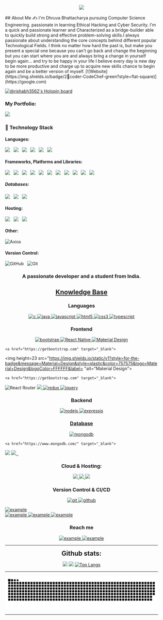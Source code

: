 <!-- 
![Discord](https://img.shields.io/static/v1?style=for-the-badge&message=Discord&color=5865F2&style=plastic&logo=Discord&logoColor=FFFFFF&label=)&nbsp;&nbsp; -->


<p align="center">
  <img style="width:8rem; height:auto" src="https://cdn.dribbble.com/users/1787323/screenshots/10091971/media/d43c019bfeff34be8816481e843ea8c1.png"/>
</p>
## About Me ✍
I'm Dhruva Bhattacharya pursuing Computer Science Engineering.
passionate in learning Ethical Hacking and Cyber Security.
I'm a quick and passionate learner and Characterized as a bridge-builder able to quickly build strong and effective problem-solving skills.I always passionate about understanding the core concepts behind different popular Technological Fields.
I think no matter how hard the past is, but make you present a special one because you can't go back and change the beginning but you can start where you are and always bring a change in yourself begin again...
and try to be happy in your life I believe every day is new day to be more productive and charge up to acquire new skills chance to begin again and be a better version of myself.
[![Website](https://img.shields.io/badge/2🌟coder-CodeChef-green?style=flat-square)](https://google.com)

<br>

[![@rishabh3562's Holopin board](https://holopin.io/api/user/board?user=rishabh7406)](https://holopin.io/@dhruvaop)


### **My Portfolio**:

<a href="https://rishabh108.netlify.app/"><img src="https://img.shields.io/badge/Portfolio-%23000000.svg?style=for-the-badge&logo=Firefox&style=flat&logoColor=#FF7139"/></a>

### 🔭 **Technology Stack**

#### **Languages**:
<img height=23 src="https://img.shields.io/badge/javascript-%23323330.svg?style=for-the-badge&logo=javascript&style=flat&logoColor=%23F7DF1E">&nbsp;&nbsp;
<img height=23 src="https://img.shields.io/badge/c++-%2300599C.svg?style=for-the-badge&logo=c%2B%2B&style=flat&logoColor=white">&nbsp;&nbsp;
<img height=23 src="https://img.shields.io/badge/python-3670A0?style=for-the-badge&logo=python&style=flat&logoColor=ffdd54">&nbsp;&nbsp;
<img height=23 src="https://img.shields.io/badge/css3-%231572B6.svg?style=for-the-badge&logo=css3&style=flat&logoColor=white">&nbsp;&nbsp;
<img height=23 src="https://img.shields.io/badge/html5-%23E34F26.svg?style=for-the-badge&logo=html5&style=flat&logoColor=white">&nbsp;&nbsp;
<img height=23 src="https://img.shields.io/static/v1?style=for-the-badge&message=C&color=222222&style=plastic&logo=C&logoColor=A8B9CC&label= ">&nbsp;&nbsp;


#### **Frameworks, Platforms and Libraries**:
<img height=23 src="https://img.shields.io/badge/React-%2320232a.svg?style=for-the-badge&logo=react&style=flat&logoColor=%2361DAFB">&nbsp;&nbsp;
<img height="23" src="https://img.shields.io/badge/React_Native-282c34.svg??style=for-the-badge&logo=react&style=flat&logoColor=%2361DAFB">&nbsp;&nbsp;
<img height=23 src="https://img.shields.io/badge/express.js-%23404d59.svg?style=for-the-badge&logo=express&style=flat&logoColor=%2361DAFB">&nbsp;&nbsp;
<img height=23 src="https://img.shields.io/static/v1?style=for-the-badge&message=Next.js&color=000000&logo=Next.js&style=plastic&logoColor=FFFFFF&label= ">&nbsp;&nbsp;
<img height=23 src="https://img.shields.io/static/v1?style=for-the-badge&message=React&color=222222&logo=React&style=plastic&logoColor=61DAFB&label= ">&nbsp;&nbsp;
<img height=23 src="https://img.shields.io/static/v1?style=for-the-badge&message=React+Router&color=CA4245&style=plastic&logo=React+Router&logoColor=FFFFFF&label= ">&nbsp;&nbsp;
<img height=23 src="https://img.shields.io/static/v1?style=for-the-badge&message=MongoDB&color=47A248&style=plastic&logo=MongoDB&logoColor=FFFFFF&label= ">&nbsp;&nbsp;
<img height=23 src="https://img.shields.io/static/v1?style=for-the-badge&message=Firebase&color=222222&style=plastic&logo=Firebase&logoColor=FFCA28&label= ">&nbsp;&nbsp;
<img height=23 src="https://img.shields.io/static/v1?style=for-the-badge&message=Material+Design&style=plastic&color=757575&logo=Material+Design&logoColor=FFFFFF&label= ">&nbsp;&nbsp;
<img height=23 src="https://img.shields.io/static/v1?style=for-the-badge&message=Material+Design+Icons&color=2196F3&style=plastic&logo=Material+Design+Icons&logoColor=FFFFFF&label= ">&nbsp;&nbsp;
<img height=23 src="https://img.shields.io/badge/node.js-6DA55F?style=for-the-badge&logo=node.js&style=flat&logoColor=white">&nbsp;&nbsp;


##### **Databases**:

<img height=23 src="https://img.shields.io/badge/MongoDB-%234ea94b.svg?style=for-the-badge&logo=mongodb&style=plastic&logoColor=white">&nbsp;&nbsp;
<img height=23 src="https://img.shields.io/static/v1?style=for-the-badge&message=Firebase&color=222222&style=plastic&logo=Firebase&logoColor=FFCA28&label=">&nbsp;&nbsp;
<img height=23 src="https://img.shields.io/static/v1?style=for-the-badge&message=MySQL&color=4479A1&logo=MySQL&style=plastic&logoColor=FFFFFF&label=">&nbsp;&nbsp;

#### **Hosting**:

<img height=23 src="https://img.shields.io/badge/AWS-%23FF9900.svg?style=for-the-badge&logo=amazon-aws&style=plastic&logoColor=white">&nbsp;&nbsp;
<img height=23 src="https://img.shields.io/badge/firebase-%23039BE5.svg?style=for-the-badge&style=plastic&logo=firebase&logoColor=#00C7B7)">&nbsp;&nbsp;
<img height=23 src="https://img.shields.io/badge/netlify-%23000000.svg?style=for-the-badge&style=plastic&logo=netlify&logoColor=#00C7B7">&nbsp;&nbsp;

#### **Other**:
![Axios]()&nbsp;&nbsp;


#### **Version Control**:
![GitHub](https://img.shields.io/static/v1?style=for-the-badge&message=GitHub&color=181717&style=plastic&logo=GitHub&logoColor=FFFFFF&label=)&nbsp;&nbsp;
![Git](https://img.shields.io/static/v1?style=for-the-badge&message=Git&color=F05032&logo=Git&style=plastic&logoColor=FFFFFF&label=)&nbsp;&nbsp;




<h3 font-size="20" align="center">A passionate developer and a student from India.</h3>


<h2 align="center"><u><b>Knowledge Base</b></u></h2>

<h3 align="center">Languages</h3>
<p align="center">
  <a href="https://www.cprogramming.com/" target="_blank"> 
    <img src="https://img.shields.io/badge/C%20programming-A8B9CC.svg?style=for-the-badge&logo=c&logoColor=white"
      alt="c"/>
  </a>
  <a href="https://www.java.com" target="_blank"> 
    <img src="https://img.shields.io/badge/Java-007396.svg?style=for-the-badge&logo=java&logoColor=white" 
      alt="java"/> 
  </a>
  <a href="https://developer.mozilla.org/en-US/docs/Web/JavaScript" target="_blank"> 
    <img src="https://img.shields.io/badge/Javascript-F7DF1E.svg?style=for-the-badge&logo=javascript&logoColor=black"
      alt="javascript"/> 
  </a>
  <a href="https://www.w3.org/html/" target="_blank"> 
    <img src="https://img.shields.io/badge/html-E34F26.svg?style=for-the-badge&logo=html5&logoColor=white"
      alt="html5"/> 
  </a>
  <a href="https://www.w3schools.com/css/" target="_blank">
    <img src="https://img.shields.io/badge/css-1572B6.svg?style=for-the-badge&logo=css3&logoColor=white"
      alt="css3"/>
  </a>
  <a href="https://www.typescriptlang.org/" target="_blank"> 
    <img src="https://img.shields.io/badge/typescript-3178C6.svg?style=for-the-badge&logo=typescript&logoColor=white"
      alt="typescript"/>
  </a>
</p>



<!-- 
&nbsp;&nbsp;
&nbsp;&nbsp;
<img height=23 src="https://img.shields.io/static/v1?style=for-the-badge&message=React&color=222222&logo=React&style=plastic&logoColor=61DAFB&label= ">&nbsp;&nbsp;
&nbsp;&nbsp;
<img height=23 src="https://img.shields.io/static/v1?style=for-the-badge&message=MongoDB&color=47A248&style=plastic&logo=MongoDB&logoColor=FFFFFF&label= ">&nbsp;&nbsp;
&nbsp;&nbsp;
&nbsp;&nbsp;
<img height=23 src="https://img.shields.io/static/v1?style=for-the-badge&message=Material+Design+Icons&color=2196F3&style=plastic&logo=Material+Design+Icons&logoColor=FFFFFF&label= ">&nbsp;&nbsp;
<img height=23 src="https://img.shields.io/badge/node.js-6DA55F?style=for-the-badge&logo=node.js&style=flat&logoColor=white">&nbsp;&nbsp; -->


<h3 align="center">Frontend</h3>
<p align="center">
      <a href="https://getbootstrap.com" target="_blank">
    <img height=23 src="https://img.shields.io/badge/bootstrap-7952B3.svg?style=for-the-badget&style=plastic&logo=bootstrap&logoColor=white"
      alt="bootstrap"/>
  </a>
  
  <a href="https://getbootstrap.com" target="_blank">
   <img height="23" src="https://img.shields.io/badge/React_Native-282c34.svg??style=for-the-badge&logo=react&style=flat&logoColor=%2361DAFB"
      alt="React Native"/>
  </a>
      <a href="https://getbootstrap.com" target="_blank">
   <img height=23 src="https://img.shields.io/static/v1?style=for-the-badge&message=Axios&color=5A29E4&style=plastic&logo=Axios&logoColor=FFFFFF&label="alt="Material Design">
  </a>


    <a href="https://getbootstrap.com" target="_blank">
   <img height=23 src="https://img.shields.io/static/v1?style=for-the-badge&message=Material+Design&style=plastic&color=757575&logo=Material+Design&logoColor=FFFFFF&label=  "alt="Material Design">
  </a>
 
    <a href="https://getbootstrap.com" target="_blank">
   <img height=23 src="https://img.shields.io/static/v1?style=for-the-badge&message=React+Router&color=CA4245&style=plastic&logo=React+Router&logoColor=FFFFFF&label= "  alt="React Router">
  
  </a>
  
  
  <a href="https://reactjs.org/" target="_blank"> 
   <img height=23 src="https://img.shields.io/badge/React-%2320232a.svg?style=for-the-badge&logo=react&style=plastic&logoColor=%2361DAFB">
  </a>
  <a href="https://redux.js.org" target="_blank"> 
    <img  height=23 src="https://img.shields.io/badge/redux-764ABC.svg?style=for-the-badge&style=plastic&logo=redux&logoColor=white" alt="redux"/> 
  </a> 
  <a href="https://jquery.com/" target="_blank">
    <img height=23 src="https://img.shields.io/badge/jquery-0769AD.svg?style=for-the-badge&logo=jquery&style=plastic&logoColor=white" alt="jquery"/> 
  </a>

</p>

<h3 align="center">Backend</h3>
<p align="center">
  <a href="https://nodejs.org" target="_blank"> 
    <img src="https://img.shields.io/badge/node.js-339933.svg?style=for-the-badge&logo=nodedotjs&logoColor=white" alt="nodejs"/> 
  </a>
  <a href="https://expressjs.com" target="_blank">
   <img height=23 src="https://img.shields.io/badge/express.js-%23404d59.svg?style=for-the-badge&logo=express&style=flat&logoColor=%2361DAFB" alt="expressjs"> 
</p>

<h3 align="center">Database</h3>
<p align="center">

  <a href="https://www.mongodb.com/" target="_blank"> 
    <img src="https://img.shields.io/badge/mongodb-47A248.svg?style=for-the-badge&logo=mongodb&logoColor=white"
      alt="mongodb"/> 
  </a> 
  
    <a href="https://www.mongodb.com/" target="_blank"> 
<img height=23 src="https://img.shields.io/static/v1?style=for-the-badge&message=Firebase&color=222222&style=plastic&logo=Firebase&logoColor=FFCA28&label= ">
  </a>
    <a href="https://www.mongodb.com/" target="_blank"> 
<img height=23 src="https://img.shields.io/static/v1?style=for-the-badge&message=MySQL&color=4479A1&logo=MySQL&style=plastic&logoColor=FFFFFF&label=">&nbsp;&nbsp;
  </a>
</p>

<h3 align="center">Cloud & Hosting:</h3>
<p align="center">

  <a href="https://firebase.google.com/" target="_blank">
    <img height=23 src="https://img.shields.io/badge/AWS-%23FF9900.svg?style=for-the-badge&logo=amazon-aws&style=plastic&logoColor=white">
  </a>
  <a href="https://firebase.google.com/" target="_blank">
 <img height=23 src="https://img.shields.io/badge/firebase-%23039BE5.svg?style=for-the-badge&style=plastic&logo=firebase&logoColor=#00C7B7)">
  </a>
  <a href="https://netlify.com/" target="_blank">
    <img height=23 src="https://img.shields.io/badge/netlify-%23000000.svg?style=for-the-badge&style=plastic&logo=netlify&logoColor=#00C7B7">
  </a>



  
</p>


<h3 align="center">Version Control & CI/CD</h3>
<p align="center">
  <a href="https://git-scm.com/" target="_blank">
    <img src="https://img.shields.io/badge/git-F05032.svg?style=for-the-badge&style=plastic&logo=git&logoColor=white"
      alt="git"/>
  </a>
  <a href="https://github.com/ELanza-48" target="_blank">
    <img src="https://img.shields.io/badge/github-181717.svg?style=for-the-badge&style=plastic&logo=github&logoColor=white" alt="github" />
  </a>

</p>


  </div>
  <div>
    <a  href="https://linkedin.com/in/example" target="_blank">
      <img src="https://img.shields.io/badge/Linked%20In-0A66C2.svg?style=for-the-badge&logo=linkedin&logoColor=white" alt="example"/>
    </a>

  </div>
  <div>
    <a  href="https://www.codechef.com/users/example" target="_blank">
      <img src="https://img.shields.io/badge/Codechef-5B4638.svg?style=for-the-badge&style=plastic&logo=codechef&logoColor=white" alt="example"/>
    </a>
    <a href="https://www.hackerrank.com/example" target="_blank">
      <img src="https://img.shields.io/badge/Hackerrank-00EA64.svg?style=for-the-badge&style=plastic&logo=hackerrank&logoColor=black" alt="example"/>
    </a>
    <a href="https://www.leetcode.com/example" target="_blank">
      <img src="https://img.shields.io/badge/LeetCode-FFA116.svg?style=for-the-badge&style=plastic&logo=leetcode&logoColor=black" alt="example"/>
    </a>
  </div>
</div>

<h3 align="center">Reach me</h3>

<p align="center">
  <a  href="https://t.me/example" target="_blank">
    <img src="https://img.shields.io/badge/Telegram-26A5E4.svg?style=for-the-badge&style=plastic&logo=telegram&logoColor=white" alt="example"/>
  </a>
  <a href="mailto:example@outlook.com?subject=Feedback%20From%20Github&body=Hello," target="_blank">
    <img src="https://img.shields.io/badge/Outlook-0078D4.svg?style=for-the-badge&style=plasticv&logo=microsoftoutlook&logoColor=white" alt="example"/>
  </a>
</p>

----

<div align="center">
<h2 align="center" style="margin: 5px 10px;">Github stats:</h2> 

[![](https://github-readme-stats.vercel.app/api?username=rishabh3562&show_icons=true&theme=tokyonight&hide_border=true&locale=en)](https://github.com/Elanza-48)
[![](https://github-readme-streak-stats.herokuapp.com/?user=rishabh3562&theme=tokyonight&hide_border=true)](https://github.com/Elanza-48)
[![Top Langs](https://github-readme-stats.vercel.app/api/top-langs/?username=anuraghazra&theme=tokyonight&hide_border=true)](https://github.com/anuraghazra/github-readme-stats)
</div>


----

<p align="center">
  <img  src="https://raw.githubusercontent.com/Elanza-48/Elanza-48/main/resources/img/github-contribution-grid-snake.svg"
    alt="example" />
</p>

------


<!---
rishabh3562/rishabh3562 is a ✨ special ✨ repository because its `README.md` (this file) appears on your GitHub profile.
You can click the Preview link to take a look at your changes.
--->
